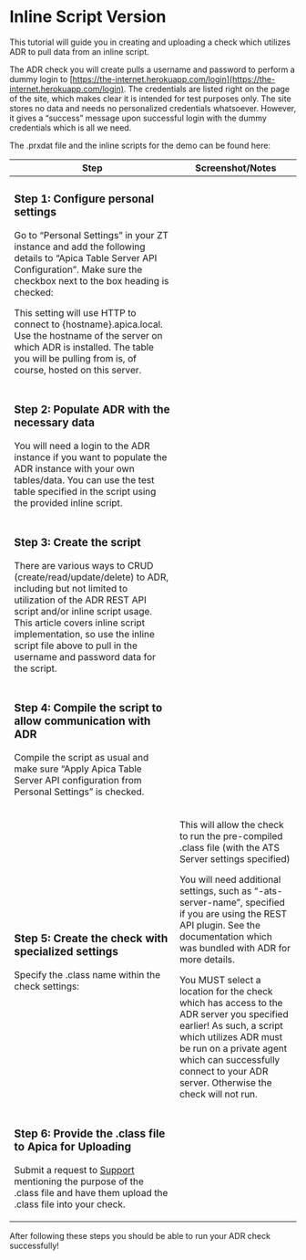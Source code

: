 # Inline Script Version

This tutorial will guide you in creating and uploading a check which utilizes ADR to pull data from an inline script.

The ADR check you will create pulls a username and password to perform a dummy login to [https://the-internet.herokuapp.com/login](https://the-internet.herokuapp.com/login). The credentials are listed right on the page of the site, which makes clear it is intended for test purposes only. The site stores no data and needs no personalized credentials whatsoever. However, it gives a “success” message upon successful login with the dummy credentials which is all we need.

The .prxdat file and the inline scripts for the demo can be found here:





| **Step**                                                                                                                                                                                                                                                                                                                                                                                                                                                                                                                                      | **Screenshot/Notes**                                                                                                                                                                                                                                                                                                                                                                                                                                                                                                                                                           |
| --------------------------------------------------------------------------------------------------------------------------------------------------------------------------------------------------------------------------------------------------------------------------------------------------------------------------------------------------------------------------------------------------------------------------------------------------------------------------------------------------------------------------------------------- | ------------------------------------------------------------------------------------------------------------------------------------------------------------------------------------------------------------------------------------------------------------------------------------------------------------------------------------------------------------------------------------------------------------------------------------------------------------------------------------------------------------------------------------------------------------------------------ |
| <h3 id="howtoutilizeapicadatarepositoryfromzt-inlinescriptversion-step1-configurepersonalsettings">Step 1: Configure personal settings</h3><p>Go to “Personal Settings” in your ZT instance and add the following details to “Apica Table Server API Configuration”. Make sure the checkbox next to the box heading is checked:</p><p>This setting will use HTTP to connect to {hostname}.apica.local. Use the hostname of the server on which ADR is installed. The table you will be pulling from is, of course, hosted on this server.</p> |                                                                                                                                                                                                                                                                                                                                                                                                                                                                                                                                                                                |
| <h3 id="howtoutilizeapicadatarepositoryfromzt-inlinescriptversion-step2-populateadrwiththenecessarydata">Step 2: Populate ADR with the necessary data</h3><p>You will need a login to the ADR instance if you want to populate the ADR instance with your own tables/data. You can use the test table specified in the script using the provided inline script.</p>                                                                                                                                                                           |                                                                                                                                                                                                                                                                                                                                                                                                                                                                                                                                                                                |
| <h3 id="howtoutilizeapicadatarepositoryfromzt-inlinescriptversion-step3-createthescript">Step 3: Create the script</h3><p>There are various ways to CRUD (create/read/update/delete) to ADR, including but not limited to utilization of the ADR REST API script and/or inline script usage. This article covers inline script implementation, so use the inline script file above to pull in the username and password data for the script.</p>                                                                                              |                                                                                                                                                                                                                                                                                                                                                                                                                                                                                                                                                                                |
| <h3 id="howtoutilizeapicadatarepositoryfromzt-inlinescriptversion-step4-compilethescripttoallowcommunication">Step 4: Compile the script to allow communication with ADR</h3><p>Compile the script as usual and make sure “Apply Apica Table Server API configuration from Personal Settings” is checked.</p>                                                                                                                                                                                                                                 |                                                                                                                                                                                                                                                                                                                                                                                                                                                                                                                                                                                |
| <h3 id="howtoutilizeapicadatarepositoryfromzt-inlinescriptversion-step5-createthecheckwithspecializedsetting">Step 5: Create the check with specialized settings</h3><p>Specify the .class name within the check settings:</p>                                                                                                                                                                                                                                                                                                                | <p></p><p>This will allow the check to run the pre-compiled .class file (with the ATS Server settings specified)</p><p>You will need additional settings, such as “-ats-server-name”, specified if you are using the REST API plugin. See the documentation which was bundled with ADR for more details.</p><p>You MUST select a location for the check which has access to the ADR server you specified earlier! As such, a script which utilizes ADR must be run on a private agent which can successfully connect to your ADR server. Otherwise the check will not run.</p> |
| <h3 id="howtoutilizeapicadatarepositoryfromzt-inlinescriptversion-step6-providethe.classfiletoapicaforupload">Step 6: Provide the .class file to Apica for Uploading</h3><p>Submit a request to <a href="mailto:support@apica.io">Support</a> mentioning the purpose of the .class file and have them upload the .class file into your check.</p>                                                                                                                                                                                             |                                                                                                                                                                                                                                                                                                                                                                                                                                                                                                                                                                                |

After following these steps you should be able to run your ADR check successfully!
